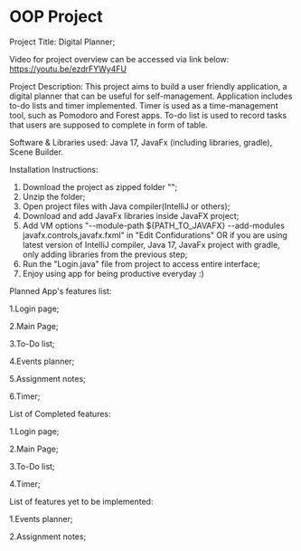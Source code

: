 # OOP Project
Project Title: Digital Planner;

Video for project overview can be accessed via link below:
https://youtu.be/ezdrFYWy4FU

Project Description: This project aims to build a user friendly application, a digital planner that can be useful for self-management. Application includes to-do lists and timer implemented. Timer is used as a time-management tool, such as Pomodoro and Forest apps. To-do list is used to record tasks that users are supposed to complete in form of table.

Software & Libraries used: Java 17, JavaFx (including libraries, gradle), Scene Builder.

Installation Instructions: 

1. Download the project as zipped folder "";
2. Unzip the folder;
3. Open project files with Java compiler(IntelliJ or others);
4. Download and add JavaFx libraries inside JavaFX project;
5. Add VM options "--module-path ${PATH_TO_JAVAFX} --add-modules javafx.controls,javafx.fxml" in "Edit Confidurations" OR if you are using latest version of IntelliJ compiler, Java 17, JavaFx project with gradle, only adding libraries from the previous step;
6. Run the "Login.java" file from project to access entire interface;
7. Enjoy using app for being productive everyday :)

Planned App's features list: 

  1.Login page;
  
  2.Main Page;
  
  3.To-Do list;
  
  4.Events planner;
  
  5.Assignment notes;
  
  6.Timer;

List of Completed  features:

  1.Login page;
  
  2.Main Page;
  
  3.To-Do list;
  
  4.Timer;

List of features yet to be implemented:

  1.Events planner;
  
  2.Assignment notes;
